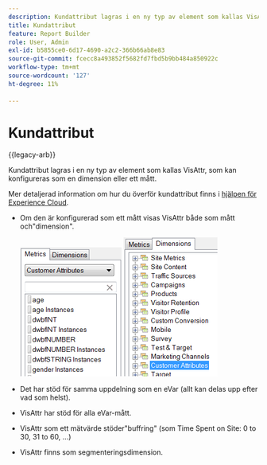 ```yaml
---
description: Kundattribut lagras i en ny typ av element som kallas VisAttr, som kan konfigureras som en dimension eller ett mått.
title: Kundattribut
feature: Report Builder
role: User, Admin
exl-id: b5855ce0-6d17-4690-a2c2-366b66ab8e83
source-git-commit: fcecc8a493852f5682fd7fbd5b9bb484a850922c
workflow-type: tm+mt
source-wordcount: '127'
ht-degree: 11%

---
```


# Kundattribut

{{legacy-arb}}

Kundattribut lagras i en ny typ av element som kallas VisAttr, som kan konfigureras som en dimension eller ett mått.

Mer detaljerad information om hur du överför kundattribut finns i [hjälpen för Experience Cloud](https://experienceleague.adobe.com/docs/core-services/interface/customer-attributes/attributes.html?lang=sv-SE).

* Om den är konfigurerad som ett mått visas VisAttr både som mått och&quot;dimension&quot;.

  ![Skärmbild som visar mått och dimensionskundattribut.](assets/ca_metrics.png) ![](assets/ca_dimension.png)

* Det har stöd för samma uppdelning som en eVar (allt kan delas upp efter vad som helst).
* VisAttr har stöd för alla eVar-mått.
* VisAttr som ett mätvärde stöder&quot;buffring&quot; (som Time Spent on Site: 0 to 30, 31 to 60, ...)
* VisAttr finns som segmenteringsdimension.

